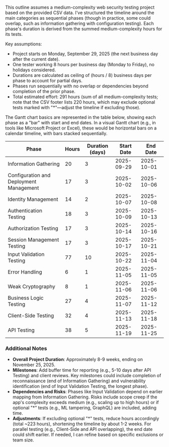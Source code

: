 This outline assumes a medium-complexity web security testing project based on the provided CSV data. I've structured the timeline around the main categories as sequential phases (though in practice, some could overlap, such as information gathering with configuration testing). Each phase's duration is derived from the summed medium-complexity hours for its tests.

Key assumptions:
- Project starts on Monday, September 29, 2025 (the next business day after the current date).
- One tester working 8 hours per business day (Monday to Friday), no holidays considered.
- Durations are calculated as ceiling of (hours / 8) business days per phase to account for partial days.
- Phases run sequentially with no overlap or dependencies beyond completion of the prior phase.
- Total estimated effort: 291 hours (sum of all medium-complexity tests; note that the CSV footer lists 220 hours, which may exclude optional tests marked with "*"—adjust the timeline if excluding those).

The Gantt chart basics are represented in the table below, showing each phase as a "bar" with start and end dates. In a visual Gantt chart (e.g., in tools like Microsoft Project or Excel), these would be horizontal bars on a calendar timeline, with bars stacked sequentially.

| Phase                                   | Hours | Duration (days) | Start Date | End Date   |
| --------------------------------------- | ----- | --------------- | ---------- | ---------- |
| Information Gathering                   | 20    | 3               | 2025-09-29 | 2025-10-01 |
| Configuration and Deployment Management | 17    | 3               | 2025-10-02 | 2025-10-06 |
| Identity Management                     | 14    | 2               | 2025-10-07 | 2025-10-08 |
| Authentication Testing                  | 18    | 3               | 2025-10-09 | 2025-10-13 |
| Authorization Testing                   | 17    | 3               | 2025-10-14 | 2025-10-16 |
| Session Management Testing              | 17    | 3               | 2025-10-17 | 2025-10-21 |
| Input Validation Testing                | 77    | 10              | 2025-10-22 | 2025-11-04 |
| Error Handling                          | 6     | 1               | 2025-11-05 | 2025-11-05 |
| Weak Cryptography                       | 8     | 1               | 2025-11-06 | 2025-11-06 |
| Business Logic Testing                  | 27    | 4               | 2025-11-07 | 2025-11-12 |
| Client-Side Testing                     | 32    | 4               | 2025-11-13 | 2025-11-18 |
| API Testing                             | 38    | 5               | 2025-11-19 | 2025-11-25 |
### Additional Notes
- **Overall Project Duration**: Approximately 8-9 weeks, ending on November 25, 2025.
- **Milestones**: Add buffer time for reporting (e.g., 5-10 days after API Testing) and client reviews. Key milestones could include completion of reconnaissance (end of Information Gathering) and vulnerability identification (end of Input Validation Testing, the longest phase).
- **Dependencies and Risks**: Phases like Input Validation depend on earlier mapping from Information Gathering. Risks include scope creep if the app's complexity exceeds medium (e.g., scaling up to high hours) or if optional "*" tests (e.g., ML tampering, GraphQL) are included, adding time.
- **Adjustments**: If excluding optional "*" tests, reduce hours accordingly (total ~223 hours), shortening the timeline by about 1-2 weeks. For parallel testing (e.g., Client-Side and API overlapping), the end date could shift earlier. If needed, I can refine based on specific exclusions or team size.
